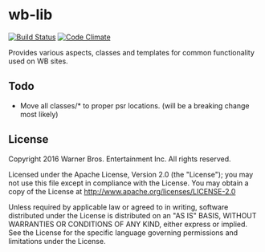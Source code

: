 wb-lib
===================

[![Build Status](https://api.travis-ci.org/wb-crowdfusion/wb-lib.svg)](https://travis-ci.org/wb-crowdfusion/wb-lib)
[![Code Climate](https://codeclimate.com/github/wb-crowdfusion/wb-lib/badges/gpa.svg)](https://codeclimate.com/github/wb-crowdfusion/wb-lib)

Provides various aspects, classes and templates for common functionality used on WB sites.


## Todo
* Move all classes/* to proper psr locations. (will be a breaking change most likely)


## License

Copyright 2016 Warner Bros. Entertainment Inc. All rights reserved.

Licensed under the Apache License, Version 2.0 (the "License");
you may not use this file except in compliance with the License.
You may obtain a copy of the License at <http://www.apache.org/licenses/LICENSE-2.0>

Unless required by applicable law or agreed to in writing, software
distributed under the License is distributed on an "AS IS" BASIS,
WITHOUT WARRANTIES OR CONDITIONS OF ANY KIND, either express or implied.
See the License for the specific language governing permissions and
limitations under the License.
